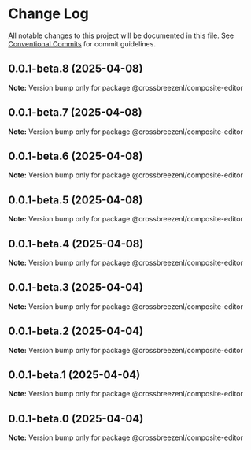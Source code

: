 # Change Log

All notable changes to this project will be documented in this file.
See [Conventional Commits](https://conventionalcommits.org) for commit guidelines.

## 0.0.1-beta.8 (2025-04-08)

**Note:** Version bump only for package @crossbreezenl/composite-editor

## 0.0.1-beta.7 (2025-04-08)

**Note:** Version bump only for package @crossbreezenl/composite-editor

## 0.0.1-beta.6 (2025-04-08)

**Note:** Version bump only for package @crossbreezenl/composite-editor

## 0.0.1-beta.5 (2025-04-08)

**Note:** Version bump only for package @crossbreezenl/composite-editor

## 0.0.1-beta.4 (2025-04-08)

**Note:** Version bump only for package @crossbreezenl/composite-editor

## 0.0.1-beta.3 (2025-04-04)

**Note:** Version bump only for package @crossbreezenl/composite-editor

## 0.0.1-beta.2 (2025-04-04)

**Note:** Version bump only for package @crossbreezenl/composite-editor

## 0.0.1-beta.1 (2025-04-04)

**Note:** Version bump only for package @crossbreezenl/composite-editor

## 0.0.1-beta.0 (2025-04-04)

**Note:** Version bump only for package @crossbreezenl/composite-editor
